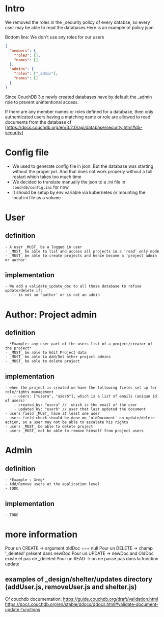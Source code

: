 # **Intro**
We removed the roles in the _security policy of every databse, so every user may be able to read the databases
Here is an example of policy json

Bottom line: We don't use any roles for our users

```json
{
  "members": {
    "roles": [],
    "names": []
  },
  "admins": {
    "roles": ["_admin"],
    "names": []
  }
}
```

Since CouchDB 3.x newly created databases have by default the _admin role to prevent unintentional access.

If there are any member names or roles defined for a database, then only authenticated users having a matching name or role are allowed to read documents from the database
cf [https://docs.couchdb.org/en/3.2.0/api/database/security.html#db-security]

# Config file
- We used to generate config file in json. But the database was starting without the proper jwt. And that does not work properly without a full restart which takes too much time
- We decided to translate manually the json to a .ini file in
`couchdb/config.ini` for now
- It should be setup by env variable via kubernetes or mounting the local.ini file as a volume

# **User**

## definition
    - A user _MUST_ be a logged in user
    - _MUST_ be able to list and access all projects in a ‘read’ only mode
    - _MUST_ be able to create projects and hence become a 'project admin or author'

## implementation
    - We add a validate_update_doc to all those database to refuse update/delete if:
        - is not an 'author' or is not an admin
 
# **Author: Project admin**
## definition
    - *Example: any user part of the users list of a project/creator of the project*
    - _MUST_ be able to Edit Project data
    - _MUST_ be able to Add/Del other project admins
    - _MUST_ be able to delete project
    
## implementation
    - when the project is created we have the following fields set up for role/rights management
        - users: ["usera", "userb"], which is a list of emails (unique id of users)
        - created_by: "usera" //  which is the email of the user
        - updated_by: "userb" // user that last updated the document 
    - users field _MUST_ have at least one user
    - users field check should be done on 'oldDocument' on update/delete action, so a user may not be able to escalate his rights
    - users _MUST_ be able to delete project
    - users _MUST_ not be able to remove himself from project users

# **Admin**
## definition
    - *Example : Greg*
    - Add/Remove users at the application level
    - TODO

## implementation
    - TODO

# more information
Pour un CREATE -> argument oldDoc === null
Pour un DELETE -> champ '_deleted' présent dans newDoc
Pour un UPDATE -> newDoc and OldDoc existe et pas de _deleted
Pour un READ -> on ne passe pas dans la fonction update


## examples of _design/shelter/updates directory (addUser.js, removeUser.js and shelter.js)
Cf couchdb documentation: https://guide.couchdb.org/draft/validation.html
https://docs.couchdb.org/en/stable/ddocs/ddocs.html#validate-document-update-functions

